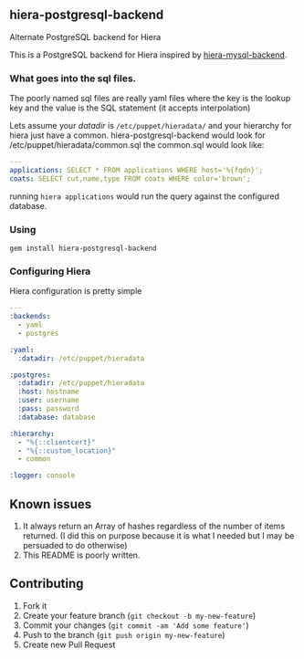 ## hiera-postgresql-backend

Alternate PostgreSQL backend for Hiera

This is a PostgreSQL backend for Hiera inspired by [hiera-mysql-backend](https://github.com/Telmo/hiera-mysql-backend). 


### What goes into the sql files.

The poorly named sql files are really yaml files where the key is the lookup key and the value is the SQL statement (it accepts interpolation)

Lets assume your _datadir_ is `/etc/puppet/hieradata/` and your hierarchy for hiera just have a common. hiera-postgresql-backend would look for /etc/puppet/hieradata/common.sql the common.sql would look like:

```yaml
---
applications: SELECT * FROM applications WHERE host='%{fqdn}';
coats: SELECT cut,name,type FROM coats WHERE color='brown';
```

running `hiera applications` would run the query against the configured database.


### Using

`gem install hiera-postgresql-backend`


### Configuring Hiera

Hiera configuration is pretty simple

```yaml
---
:backends:
  - yaml
  - postgres

:yaml:
  :datadir: /etc/puppet/hieradata

:postgres:
  :datadir: /etc/puppet/hieradata
  :host: hostname
  :user: username
  :pass: password
  :database: database

:hierarchy:
  - "%{::clientcert}"
  - "%{::custom_location}"
  - common

:logger: console
```

## Known issues

1. It always return an Array of hashes regardless of the number of items returned. (I did this on purpose because it is what I needed but I may be persuaded to do otherwise)
2. This README is poorly written.


## Contributing

1. Fork it
2. Create your feature branch (`git checkout -b my-new-feature`)
3. Commit your changes (`git commit -am 'Add some feature'`)
4. Push to the branch (`git push origin my-new-feature`)
5. Create new Pull Request
